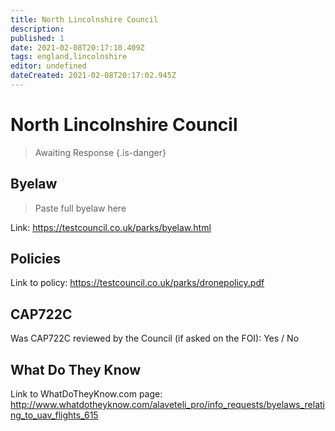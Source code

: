 ```yaml
---
title: North Lincolnshire Council
description:
published: 1
date: 2021-02-08T20:17:10.409Z
tags: england,lincolnshire
editor: undefined
dateCreated: 2021-02-08T20:17:02.945Z
---
```


# North Lincolnshire Council
>  Awaiting Response
> {.is-danger}

## Byelaw
> Paste full byelaw here

Link:
https://testcouncil.co.uk/parks/byelaw.html

## Policies
Link to policy:
https://testcouncil.co.uk/parks/dronepolicy.pdf

## CAP722C

Was CAP722C reviewed by the Council (if asked on the FOI): Yes / No

## What Do They Know

Link to WhatDoTheyKnow.com page:
http://www.whatdotheyknow.com/alaveteli_pro/info_requests/byelaws_relating_to_uav_flights_615

